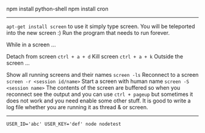 npm install python-shell
npm install cron

---

`apt-get install screen`
to use it simply type screen. You will be teleported into the new screen :) Run the program that needs to run forever.

While in a screen ...

Detach from screen `ctrl + a + d`
Kill screen `ctrl + a + k`
Outside the screen ...

Show all running screens and their names `screen -ls`
Reconnect to a screen `screen -r <session id/name>`
Start a screen with human name `screen -S <session name>`
The contents of the screen are buffered so when you reconnect see the output and you can use `ctrl + pageup` but sometimes it does not work and you need enable some other stuff. It is good to write a log file whether you are running it as thread & or screen.

---

`USER_ID='abc' USER_KEY='def' node nodetest`